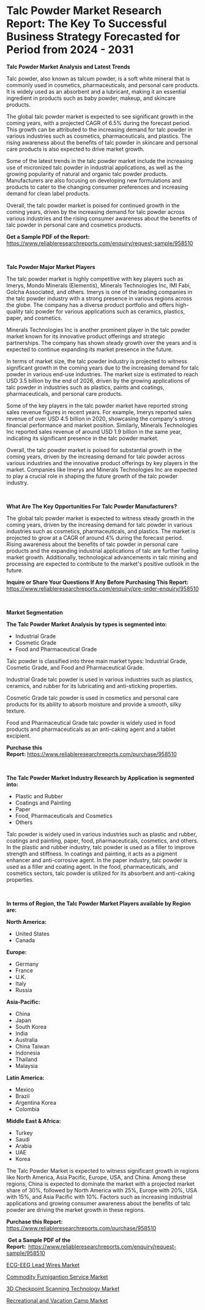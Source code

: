 <p><h1>Talc Powder Market Research Report: The Key To Successful Business Strategy Forecasted for Period from 2024 - 2031</h1></p><p><strong>Talc Powder Market Analysis and Latest Trends</strong></p>
<p><p>Talc powder, also known as talcum powder, is a soft white mineral that is commonly used in cosmetics, pharmaceuticals, and personal care products. It is widely used as an absorbent and a lubricant, making it an essential ingredient in products such as baby powder, makeup, and skincare products.</p><p>The global talc powder market is expected to see significant growth in the coming years, with a projected CAGR of 6.5% during the forecast period. This growth can be attributed to the increasing demand for talc powder in various industries such as cosmetics, pharmaceuticals, and plastics. The rising awareness about the benefits of talc powder in skincare and personal care products is also expected to drive market growth.</p><p>Some of the latest trends in the talc powder market include the increasing use of micronized talc powder in industrial applications, as well as the growing popularity of natural and organic talc powder products. Manufacturers are also focusing on developing new formulations and products to cater to the changing consumer preferences and increasing demand for clean label products.</p><p>Overall, the talc powder market is poised for continued growth in the coming years, driven by the increasing demand for talc powder across various industries and the rising consumer awareness about the benefits of talc powder in personal care and cosmetics products.</p></p>
<p><strong>Get a Sample PDF of the Report:&nbsp;</strong> <a href="https://www.reliableresearchreports.com/enquiry/request-sample/958510">https://www.reliableresearchreports.com/enquiry/request-sample/958510</a></p>
<p>&nbsp;</p>
<p><strong>Talc Powder Major Market Players</strong></p>
<p><p>The talc powder market is highly competitive with key players such as Imerys, Mondo Minerals (Elementis), Minerals Technologies Inc, IMI Fabi, Golcha Associated, and others. Imerys is one of the leading companies in the talc powder industry with a strong presence in various regions across the globe. The company has a diverse product portfolio and offers high-quality talc powder for various applications such as ceramics, plastics, paper, and cosmetics.</p><p>Minerals Technologies Inc is another prominent player in the talc powder market known for its innovative product offerings and strategic partnerships. The company has shown steady growth over the years and is expected to continue expanding its market presence in the future.</p><p>In terms of market size, the talc powder industry is projected to witness significant growth in the coming years due to the increasing demand for talc powder in various end-use industries. The market size is estimated to reach USD 3.5 billion by the end of 2026, driven by the growing applications of talc powder in industries such as plastics, paints and coatings, pharmaceuticals, and personal care products.</p><p>Some of the key players in the talc powder market have reported strong sales revenue figures in recent years. For example, Imerys reported sales revenue of over USD 4.5 billion in 2020, showcasing the company's strong financial performance and market position. Similarly, Minerals Technologies Inc reported sales revenue of around USD 1.9 billion in the same year, indicating its significant presence in the talc powder market.</p><p>Overall, the talc powder market is poised for substantial growth in the coming years, driven by the increasing demand for talc powder across various industries and the innovative product offerings by key players in the market. Companies like Imerys and Minerals Technologies Inc are expected to play a crucial role in shaping the future growth of the talc powder industry.</p></p>
<p>&nbsp;</p>
<p><strong>What Are The Key Opportunities For Talc Powder Manufacturers?</strong></p>
<p><p>The global talc powder market is expected to witness steady growth in the coming years, driven by the increasing demand for talc powder in various industries such as cosmetics, pharmaceuticals, and plastics. The market is projected to grow at a CAGR of around 4% during the forecast period. Rising awareness about the benefits of talc powder in personal care products and the expanding industrial applications of talc are further fueling market growth. Additionally, technological advancements in talc mining and processing are expected to contribute to the market's positive outlook in the future.</p></p>
<p><strong>Inquire or Share Your Questions If Any Before Purchasing This Report:</strong> <a href="https://www.reliableresearchreports.com/enquiry/pre-order-enquiry/958510">https://www.reliableresearchreports.com/enquiry/pre-order-enquiry/958510</a></p>
<p>&nbsp;</p>
<p><strong>Market Segmentation</strong></p>
<p><strong>The Talc Powder Market Analysis by types is segmented into:</strong></p>
<p><ul><li>Industrial Grade</li><li>Cosmetic Grade</li><li>Food and Pharmaceutical Grade</li></ul></p>
<p><p>Talc powder is classified into three main market types: Industrial Grade, Cosmetic Grade, and Food and Pharmaceutical Grade. </p><p>Industrial Grade talc powder is used in various industries such as plastics, ceramics, and rubber for its lubricating and anti-sticking properties. </p><p>Cosmetic Grade talc powder is used in cosmetics and personal care products for its ability to absorb moisture and provide a smooth, silky texture. </p><p>Food and Pharmaceutical Grade talc powder is widely used in food products and pharmaceuticals as an anti-caking agent and a tablet excipient.</p></p>
<p><strong>Purchase this Report:&nbsp;</strong><a href="https://www.reliableresearchreports.com/purchase/958510">https://www.reliableresearchreports.com/purchase/958510</a></p>
<p>&nbsp;</p>
<p><strong>The Talc Powder Market Industry Research by Application is segmented into:</strong></p>
<p><ul><li>Plastic and Rubber</li><li>Coatings and Painting</li><li>Paper</li><li>Food, Pharmaceuticals and Cosmetics</li><li>Others</li></ul></p>
<p><p>Talc powder is widely used in various industries such as plastic and rubber, coatings and painting, paper, food, pharmaceuticals, cosmetics, and others. In the plastic and rubber industry, talc powder is used as a filler to improve strength and stiffness. In coatings and painting, it acts as a pigment enhancer and anti-corrosive agent. In the paper industry, talc powder is used as a filler and coating agent. In the food, pharmaceuticals, and cosmetics sectors, talc powder is utilized for its absorbent and anti-caking properties.</p></p>
<p>&nbsp;</p>
<p><strong>In terms of Region, the Talc Powder Market Players available by Region are:</strong></p>
<p>
    <p> <strong> North America: </strong>
        <ul>
            <li>United States</li>
            <li>Canada</li>
        </ul>
        </p> 
    <p> <strong> Europe: </strong>
        <ul>
            <li>Germany</li>
            <li>France</li>
            <li>U.K.</li>
            <li>Italy</li>
            <li>Russia</li>
        </ul>
        </p> 
    <p> <strong> Asia-Pacific: </strong>
        <ul>
            <li>China</li>
            <li>Japan</li>
            <li>South Korea</li>
            <li>India</li>
            <li>Australia</li>
            <li>China Taiwan</li>
            <li>Indonesia</li>
            <li>Thailand</li>
            <li>Malaysia</li>
        </ul>
        </p> 
    <p> <strong> Latin America: </strong>
        <ul>
            <li>Mexico</li>
            <li>Brazil</li>
            <li>Argentina Korea</li>
            <li>Colombia</li>
        </ul>
        </p> 
    <p> <strong> Middle East & Africa: </strong>
        <ul>
            <li>Turkey</li>
            <li>Saudi</li>
            <li>Arabia</li>
            <li>UAE</li>
            <li>Korea</li>
        </ul>
    </p>
    </p>
<p><p>The Talc Powder Market is expected to witness significant growth in regions like North America, Asia Pacific, Europe, USA, and China. Among these regions, China is expected to dominate the market with a projected market share of 30%, followed by North America with 25%, Europe with 20%, USA with 15%, and Asia Pacific with 10%. Factors such as increasing industrial applications and growing consumer awareness about the benefits of talc powder are driving the market growth in these regions.</p></p>
<p><strong>Purchase this Report: </strong><a href="https://www.reliableresearchreports.com/purchase/958510">https://www.reliableresearchreports.com/purchase/958510</a></p>
<p>&nbsp;<strong>Get a Sample PDF of the Report:&nbsp;&nbsp;</strong><a href="https://www.reliableresearchreports.com/enquiry/request-sample/958510">https://www.reliableresearchreports.com/enquiry/request-sample/958510</a></p>
<p><strong></strong></p>
<p><p><a href="https://view.publitas.com/reportprime-1/ecg-eeg-lead-wires-market-share-market-new-trends-analysis-report-by-type-by-application-by-end-use-by-region-and-segment-forecasts-2023-2030/">ECG-EEG Lead Wires Market</a></p><p><a href="https://fuschia-pecorino-a6d.notion.site/Commodity-Fumigantion-Service-Market-Growth-Market-Trends-COVID-19-Impact-and-Forecasts-for-perio-06ddf0f3b6044c1ea7e1fcbe9570a0e4">Commodity Fumigantion Service Market</a></p><p><a href="https://view.publitas.com/reportprime-1/3d-checkpoint-scanning-technology-market-size-market-share-and-global-market-analysis-report-2023-2030/">3D Checkpoint Scanning Technology Market</a></p><p><a href="https://view.publitas.com/reportprime-1/recreational-and-vacation-camp-market-with-the-goal-of-estimating-the-market-size-and-future-growth-potential-of-various-market-segments-based-on-component-applications-end-user-and-region/">Recreational and Vacation Camp Market</a></p></p>